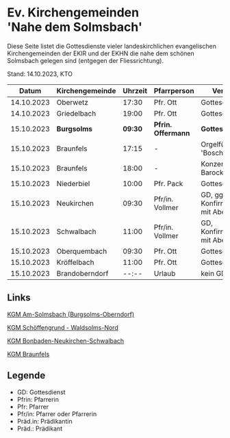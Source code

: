 # Ev. Kirchengemeinden<br>'Nahe dem Solmsbach'
Diese Seite listet die Gottesdienste vieler landeskirchlichen evangelischen Kirchengemeinden
der EKIR und der EKHN die nahe dem schönen Solmsbach gelegen sind (entgegen der Fliessrichtung).

Stand: 14.10.2023, KTO

Datum        | Kirchengemeinde | Uhrzeit    | Pfarrperson       | Veranstaltung |
------------ | --------------- | ---------- | ----------------- | ------------- |
14.10.2023   | Oberwetz        | 17:30      | Pfr. Ott          | Gottesdienst  |
14.10.2023   | Griedelbach     | 19:00      | Pfr. Ott          | Gottesdienst  |
15.10.2023   | **Burgsolms**   | **09:30**  | **Pfrin. Offermann**  | **Gottesdienst** | 
15.10.2023   | Braunfels       | 17:15      | -                 | Orgelführung 'Bosch-Orgel' |
15.10.2023   | Braunfels       | 18:00      | -                 | Konzert mit Barockmusik |
15.10.2023   | Niederbiel      | 10:00      | Pfr. Pack         | Gottesdienst  |
15.10.2023   | Neukirchen      | 09:30      | Pfr/in. Vollmer   | GD, ggf. Konfirmationsjubiläen mit Abendmahl |
15.10.2023   | Schwalbach      | 11:00      | Pfr/in. Vollmer   | GD, Konfirmationsjubiläen mit Abendmahl |
15.10.2023   | Oberquembach    | 09:30      | Pfr. Ott          | Gottesdienst  |
15.10.2023   | Kröffelbach     | 11:00      | Pfr. Ott          | Gottesdienst  |
15.10.2023   | Brandoberndorf  | --:--      | Urlaub            | kein GD       | 

## Links

[KGM Am-Solmsbach (Burgsolms-Oberndorf)](https://burgsolms.ekir.de)

[KGM Schöffengrund - Waldsolms-Nord](https://schoeffengrund-waldsolms.ekir.de)

[KGM Bonbaden-Neukirchen-Schwalbach](https://www.evangelisch-bonbaden-schwalbach-neukirchen.de/gottesdienste/)

[KGM Braunfels](https://www.evangelisch-in-braunfels.de)


## Legende
- GD: Gottesdienst
- Pfrin: Pfarrerin
- Pfr: Pfarrer
- Pfr/in: Pfarrer oder Pfarrerin
- Präd.in: Prädikantin
- Präd.: Prädikant
